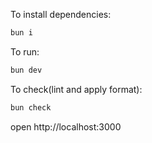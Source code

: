 To install dependencies:
```sh
bun i
```

To run:
```sh
bun dev
```

To check(lint and apply format):
```sh
bun check
```

open http://localhost:3000
